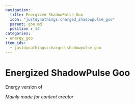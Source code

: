 ```yaml
---
navigation:
  title: Energized ShadowPulse Goo
  icon: "justdynathings:charged_shadowpulse_goo"
  parent: goo.md
  position : 14
categories:
- energy_goo
item_ids:
  - justdynathings:charged_shadowpulse_goo
---
```


# Energized ShadowPulse Goo

Energy version of <ItemLink id="justdirethings:gooblock_tier4"/>

<BlockImage id="justdynathings:charged_shadowpulse_goo" scale="4.0" p:alive="false"/>
<BlockImage id="justdynathings:charged_shadowpulse_goo" scale="4.0" p:alive="true"/>

*Mainly made for content creator*

<RecipeFor id="justdynathings:charged_shadowpulse_goo" />